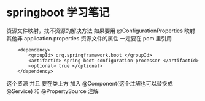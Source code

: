 # springboot 学习笔记

资源文件映射，找不资源的解决方法
  如果要用 @ConfigurationProperties 映射其他非 application.properties 资源文件的属性
  一定要在 pom 里引用 
  
        <dependency>
            <groupId> org.springframework.boot </groupId>
            <artifactId> spring-boot-configuration-processor </artifactId>
            <optional> true </optional>
        </dependency>
        
  这个资源
  并且 要在类上方 加入 @Component(这个注解也可以替换成 @Service) 和 @PropertySource 注解
  
  
  
  
